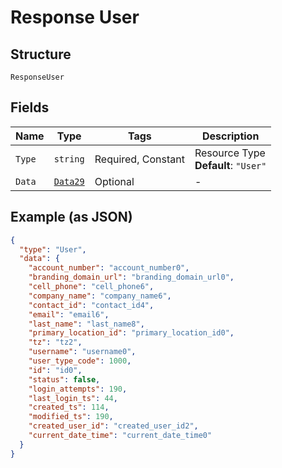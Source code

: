 
# Response User

## Structure

`ResponseUser`

## Fields

| Name | Type | Tags | Description |
|  --- | --- | --- | --- |
| `Type` | `string` | Required, Constant | Resource Type<br>**Default**: `"User"` |
| `Data` | [`Data29`](../../doc/models/data-29.md) | Optional | - |

## Example (as JSON)

```json
{
  "type": "User",
  "data": {
    "account_number": "account_number0",
    "branding_domain_url": "branding_domain_url0",
    "cell_phone": "cell_phone6",
    "company_name": "company_name6",
    "contact_id": "contact_id4",
    "email": "email6",
    "last_name": "last_name8",
    "primary_location_id": "primary_location_id0",
    "tz": "tz2",
    "username": "username0",
    "user_type_code": 1000,
    "id": "id0",
    "status": false,
    "login_attempts": 190,
    "last_login_ts": 44,
    "created_ts": 114,
    "modified_ts": 190,
    "created_user_id": "created_user_id2",
    "current_date_time": "current_date_time0"
  }
}
```

